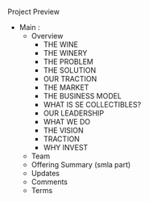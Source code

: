 Project Preview 
- Main :
  - Overview
    - THE WINE
    - THE WINERY
    - THE PROBLEM
    - THE SOLUTION
    - OUR TRACTION
    - THE MARKET
    - THE BUSINESS MODEL
    - WHAT IS SE COLLECTIBLES?
    - OUR LEADERSHIP
    - WHAT WE DO
    - THE VISION
    - TRACTION
    - WHY INVEST
  - Team
  - Offering Summary (smla part)
  - Updates
  - Comments
  - Terms
